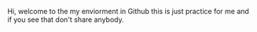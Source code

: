 Hi, welcome to the my enviorment in Github this is just practice for me and if you see that don't share anybody.